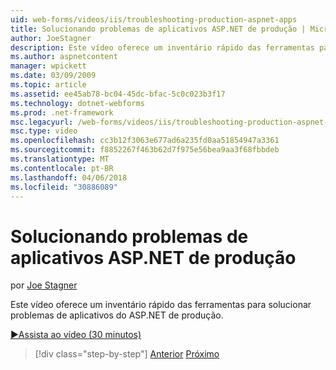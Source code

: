 ```yaml
---
uid: web-forms/videos/iis/troubleshooting-production-aspnet-apps
title: Solucionando problemas de aplicativos ASP.NET de produção | Microsoft Docs
author: JoeStagner
description: Este vídeo oferece um inventário rápido das ferramentas para solucionar problemas de aplicativos do ASP.NET de produção.
ms.author: aspnetcontent
manager: wpickett
ms.date: 03/09/2009
ms.topic: article
ms.assetid: ee45ab78-bc04-45dc-bfac-5c0c023b3f17
ms.technology: dotnet-webforms
ms.prod: .net-framework
msc.legacyurl: /web-forms/videos/iis/troubleshooting-production-aspnet-apps
msc.type: video
ms.openlocfilehash: cc3b12f3063e677ad6a235fd0aa51854947a3361
ms.sourcegitcommit: f8852267f463b62d7f975e56bea9aa3f68fbbdeb
ms.translationtype: MT
ms.contentlocale: pt-BR
ms.lasthandoff: 04/06/2018
ms.locfileid: "30886089"
---
```

<a name="troubleshooting-production-aspnet-apps"></a>Solucionando problemas de aplicativos ASP.NET de produção
====================
por [Joe Stagner](https://github.com/JoeStagner)

Este vídeo oferece um inventário rápido das ferramentas para solucionar problemas de aplicativos do ASP.NET de produção.

[&#9654;Assista ao vídeo (30 minutos)](https://channel9.msdn.com/Blogs/ASP-NET-Site-Videos/troubleshooting-production-aspnet-apps)

> [!div class="step-by-step"]
> [Anterior](feature-specific-delegated-management.md)
> [Próximo](creating-a-site-with-iis7-manager.md)
